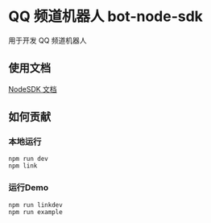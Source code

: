 # QQ 频道机器人 bot-node-sdk

用于开发 QQ 频道机器人

## 使用文档

[NodeSDK 文档](https://bot.q.qq.com/wiki/develop/nodesdk/)

## 如何贡献

### 本地运行

```shell
npm run dev
npm link
```

### 运行Demo

```shell
npm run linkdev
npm run example
```

